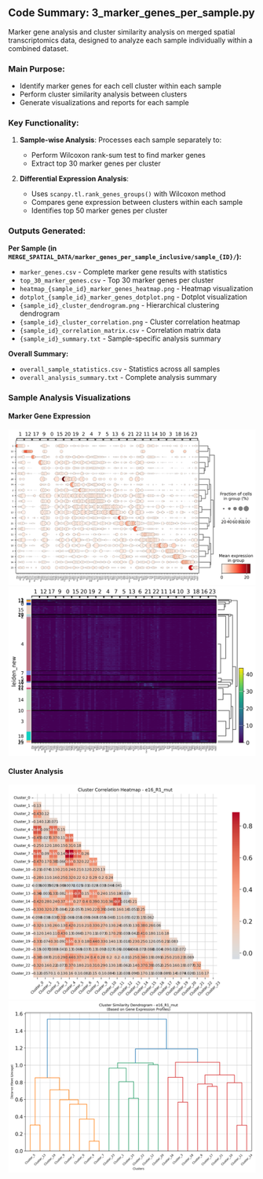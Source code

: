 ## Code Summary: 3_marker_genes_per_sample.py
          
Marker gene analysis and cluster similarity analysis on merged spatial transcriptomics data, designed to analyze each sample individually within a combined dataset.

### Main Purpose:
- Identify marker genes for each cell cluster within each sample
- Perform cluster similarity analysis between clusters
- Generate visualizations and reports for each sample

### Key Functionality:

1. **Sample-wise Analysis**: Processes each sample separately to:
   - Perform Wilcoxon rank-sum test to find marker genes
   - Extract top 30 marker genes per cluster

2. **Differential Expression Analysis**:
   - Uses `scanpy.tl.rank_genes_groups()` with Wilcoxon method
   - Compares gene expression between clusters within each sample
   - Identifies top 50 marker genes per cluster

### Outputs Generated:

**Per Sample (in `MERGE_SPATIAL_DATA/marker_genes_per_sample_inclusive/sample_{ID}/`):**
- `marker_genes.csv` - Complete marker gene results with statistics
- `top_30_marker_genes.csv` - Top 30 marker genes per cluster
- `heatmap_{sample_id}_marker_genes_heatmap.png` - Heatmap visualization
- `dotplot_{sample_id}_marker_genes_dotplot.png` - Dotplot visualization
- `{sample_id}_cluster_dendrogram.png` - Hierarchical clustering dendrogram
- `{sample_id}_cluster_correlation.png` - Cluster correlation heatmap
- `{sample_id}_correlation_matrix.csv` - Correlation matrix data
- `{sample_id}_summary.txt` - Sample-specific analysis summary

**Overall Summary:**
- `overall_sample_statistics.csv` - Statistics across all samples
- `overall_analysis_summary.txt` - Complete analysis summary
               
        
### Sample Analysis Visualizations

#### Marker Gene Expression
![Marker Gene Dotplot](marker_genes_per_sample_inclusive_new_clusters/sample_e16_R1_mut/dotplot_e16_R1_mut_marker_genes_dotplot.png)
![Marker Gene Heatmap](marker_genes_per_sample_inclusive_new_clusters/sample_e16_R1_mut/heatmap_e16_R1_mut_marker_genes_heatmap.png)

#### Cluster Analysis
![Cluster Correlation](marker_genes_per_sample_inclusive_new_clusters/sample_e16_R1_mut/e16_R1_mut_cluster_correlation.png)
![Cluster Dendrogram](marker_genes_per_sample_inclusive_new_clusters/sample_e16_R1_mut/e16_R1_mut_cluster_dendrogram.png)
